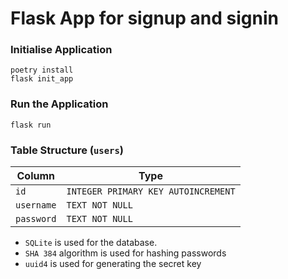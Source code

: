 # Flask App for signup and signin

### Initialise Application
```
poetry install
flask init_app
```

### Run the Application
```flask run```

### Table Structure (`users`)
| Column  | Type|
| ------------- | ------------- |
| `id`  | `INTEGER PRIMARY KEY AUTOINCREMENT` |
| `username`  | `TEXT NOT NULL`  |
| `password`  | `TEXT NOT NULL`  |


- `SQLite` is used for the database.
- `SHA 384` algorithm is used for hashing passwords
- `uuid4` is used for generating the secret key
